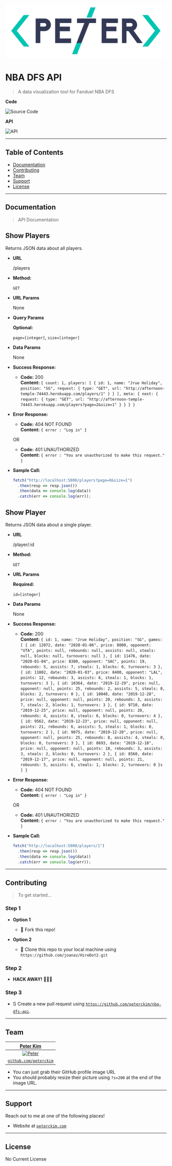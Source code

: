 <a href="http://peterckim.com"><img src="images/logo.png" title="Peter Kim" alt="Peter Kim"></a>

# NBA DFS API

> A data visualization tool for Fanduel NBA DFS

**Code**

![Source Code](http://g.recordit.co/pC41e8Wljw.gif)

**API**

![API](images/code.gif)

---

## Table of Contents

- [Documentation](#documentation)
- [Contributing](#contributing)
- [Team](#team)
- [Support](#support)
- [License](#license)

---

## Documentation

> API Documentation

## **Show Players**

Returns JSON data about all players.

- **URL**

  /players

- **Method:**

  `GET`

- **URL Params**

  None

* **Query Params**

  **Optional:**

  `page=[integer]`,
  `size=[integer]`

- **Data Params**

  None

- **Success Response:**

  - **Code:** 200 <br />
    **Content:** `{ count: 1, players: [ { id: 1, name: "Jrue Holiday", position: "SG", request: { type: "GET", url: "http://afternoon-temple-74443.herokuapp.com/players/1" } } ], meta: { next: { request: { type: "GET", url: "http://afternoon-temple-74443.herokuapp.com/players?page=2&size=1" } } } }`

- **Error Response:**

  - **Code:** 404 NOT FOUND <br />
    **Content:** `{ error : "Log in" }`

  OR

  - **Code:** 401 UNAUTHORIZED <br />
    **Content:** `{ error : "You are unauthorized to make this request." }`

- **Sample Call:**

  ```javascript
  fetch("http://localhost:5000/players?page=0&size=1")
    .then(resp => resp.json())
    .then(data => console.log(data))
    .catch(err => console.log(err));
  ```

## **Show Player**

Returns JSON data about a single player.

- **URL**

  /player/:id

- **Method:**

  `GET`

- **URL Params**

  **Required:**

  `id=[integer]`

- **Data Params**

  None

- **Success Response:**

  - **Code:** 200 <br />
    **Content:**
    `{ id: 1, name: "Jrue Holiday", position: "SG", games: [ { id: 12072, date: "2020-01-06", price: 8000, opponent: "UTA", points: null, rebounds: null, assists: null, steals: null, blocks: null, turnovers: null }, { id: 11476, date: "2020-01-04", price: 8300, opponent: "SAC", points: 19, rebounds: 5, assists: 7, steals: 1, blocks: 0, turnovers: 3 }, { id: 11802, date: "2020-01-03", price: 8400, opponent: "LAL", points: 12, rebounds: 3, assists: 6, steals: 1, blocks: 1, turnovers: 3 }, { id: 10364, date: "2019-12-29", price: null, opponent: null, points: 25, rebounds: 2, assists: 5, steals: 0, blocks: 2, turnovers: 0 }, { id: 10048, date: "2019-12-28", price: null, opponent: null, points: 20, rebounds: 3, assists: 7, steals: 2, blocks: 1, turnovers: 3 }, { id: 9710, date: "2019-12-25", price: null, opponent: null, points: 20, rebounds: 4, assists: 8, steals: 6, blocks: 0, turnovers: 4 }, { id: 9562, date: "2019-12-23", price: null, opponent: null, points: 21, rebounds: 6, assists: 5, steals: 1, blocks: 0, turnovers: 2 }, { id: 9075, date: "2019-12-20", price: null, opponent: null, points: 25, rebounds: 8, assists: 4, steals: 0, blocks: 0, turnovers: 3 }, { id: 8693, date: "2019-12-18", price: null, opponent: null, points: 18, rebounds: 3, assists: 3, steals: 2, blocks: 0, turnovers: 2 }, { id: 8560, date: "2019-12-17", price: null, opponent: null, points: 21, rebounds: 5, assists: 6, steals: 1, blocks: 2, turnovers: 0 }s ] }`

- **Error Response:**

  - **Code:** 404 NOT FOUND <br />
    **Content:** `{ error : "Log in" }`

  OR

  - **Code:** 401 UNAUTHORIZED <br />
    **Content:** `{ error : "You are unauthorized to make this request." }`

- **Sample Call:**

  ```javascript
  fetch("http://localhost:5000/players/1")
    .then(resp => resp.json())
    .then(data => console.log(data))
    .catch(err => console.log(err));
  ```

---

## Contributing

> To get started...

### Step 1

- **Option 1**

  - 🍴 Fork this repo!

- **Option 2**
  - 👯 Clone this repo to your local machine using `https://github.com/joanaz/HireDot2.git`

### Step 2

- **HACK AWAY!** 🔨🔨🔨

### Step 3

- 🔃 Create a new pull request using <a href="https://github.com/peterckim/nba-dfs-api" target="_blank">`https://github.com/peterckim/nba-dfs-api`</a>.

---

## Team

|                   <a href="http://peterckim.com" target="_blank">**Peter Kim**</a>                   |
| :--------------------------------------------------------------------------------------------------: |
| [![Peter](https://avatars1.githubusercontent.com/u/24737634?v=3&s=200)](http://github.com/peterckim) |
|           <a href="http://github.com/peterckim" target="_blank">`github.com/peterckim`</a>           |

- You can just grab their GitHub profile image URL
- You should probably resize their picture using `?s=200` at the end of the image URL.

---

## Support

Reach out to me at one of the following places!

- Website at <a href="http://peterckim.com" target="_blank">`peterckim.com`</a>

---

## License

No Current License
